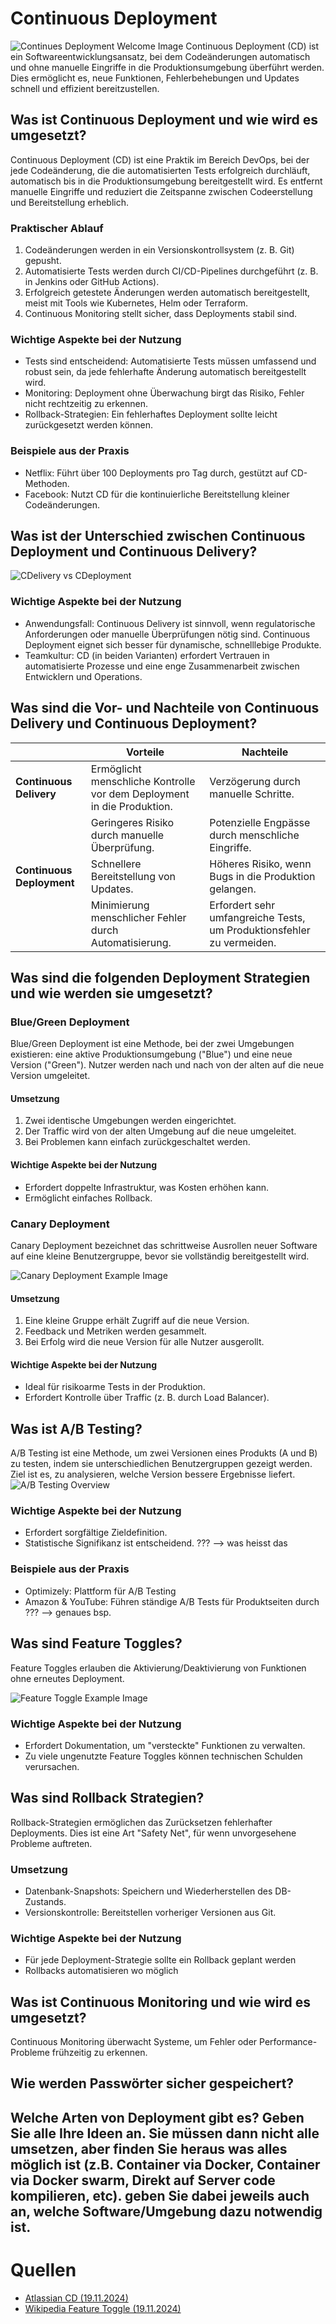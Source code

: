 # Continuous Deployment
![Continues Deployment Welcome Image](img/cd-diagram@2x.png)
Continuous Deployment (CD) ist ein Softwareentwicklungsansatz, bei dem Codeänderungen automatisch und ohne manuelle Eingriffe in die Produktionsumgebung überführt werden. Dies ermöglicht es, neue Funktionen, Fehlerbehebungen und Updates schnell und effizient bereitzustellen.

## Was ist Continuous Deployment und wie wird es umgesetzt?
Continuous Deployment (CD) ist eine Praktik im Bereich DevOps, bei der jede Codeänderung, die die automatisierten Tests erfolgreich durchläuft, automatisch bis in die Produktionsumgebung bereitgestellt wird. Es entfernt manuelle Eingriffe und reduziert die Zeitspanne zwischen Codeerstellung und Bereitstellung erheblich.

### Praktischer Ablauf
1. Codeänderungen werden in ein Versionskontrollsystem (z. B. Git) gepusht.
2. Automatisierte Tests werden durch CI/CD-Pipelines durchgeführt (z. B. in Jenkins oder GitHub Actions).
3. Erfolgreich getestete Änderungen werden automatisch bereitgestellt, meist mit Tools wie Kubernetes, Helm oder Terraform.
4. Continuous Monitoring stellt sicher, dass Deployments stabil sind.

### Wichtige Aspekte bei der Nutzung
- Tests sind entscheidend: Automatisierte Tests müssen umfassend und robust sein, da jede fehlerhafte Änderung automatisch bereitgestellt wird.
- Monitoring: Deployment ohne Überwachung birgt das Risiko, Fehler nicht rechtzeitig zu erkennen.
- Rollback-Strategien: Ein fehlerhaftes Deployment sollte leicht zurückgesetzt werden können.

### Beispiele aus der Praxis
- Netflix: Führt über 100 Deployments pro Tag durch, gestützt auf CD-Methoden.
- Facebook: Nutzt CD für die kontinuierliche Bereitstellung kleiner Codeänderungen.

## Was ist der Unterschied zwischen Continuous Deployment und Continuous Delivery?

![CDelivery vs CDeployment](img/Continuous-Deployment_vs_Continuous-Delivery.drawio.png)

### Wichtige Aspekte bei der Nutzung

- Anwendungsfall: Continuous Delivery ist sinnvoll, wenn regulatorische Anforderungen oder manuelle Überprüfungen nötig sind. Continuous Deployment eignet sich besser für dynamische, schnelllebige Produkte.
- Teamkultur: CD (in beiden Varianten) erfordert Vertrauen in automatisierte Prozesse und eine enge Zusammenarbeit zwischen Entwicklern und Operations.

## Was sind die Vor- und Nachteile von Continuous Delivery und Continuous Deployment?

|                        | Vorteile                                                                            | Nachteile                                                                         |
|------------------------|------------------------------------------------------------------------------------|---------------------------------------------------------------------------------|
| **Continuous Delivery**| Ermöglicht menschliche Kontrolle vor dem Deployment in die Produktion.           | Verzögerung durch manuelle Schritte.                                          |
|                        | Geringeres Risiko durch manuelle Überprüfung.                                    | Potenzielle Engpässe durch menschliche Eingriffe.                             |
| **Continuous Deployment**| Schnellere Bereitstellung von Updates.                                         | Höheres Risiko, wenn Bugs in die Produktion gelangen.                         |
|                        | Minimierung menschlicher Fehler durch Automatisierung.                          | Erfordert sehr umfangreiche Tests, um Produktionsfehler zu vermeiden.        |


## Was sind die folgenden Deployment Strategien und wie werden sie umgesetzt?

### Blue/Green Deployment
Blue/Green Deployment ist eine Methode, bei der zwei Umgebungen existieren: eine aktive Produktionsumgebung ("Blue") und eine neue Version ("Green"). Nutzer werden nach und nach von der alten auf die neue Version umgeleitet.

#### Umsetzung
1. Zwei identische Umgebungen werden eingerichtet.
2. Der Traffic wird von der alten Umgebung auf die neue umgeleitet.
3. Bei Problemen kann einfach zurückgeschaltet werden.

#### Wichtige Aspekte bei der Nutzung
- Erfordert doppelte Infrastruktur, was Kosten erhöhen kann.
- Ermöglicht einfaches Rollback.

### Canary Deployment
Canary Deployment bezeichnet das schrittweise Ausrollen neuer Software auf eine kleine Benutzergruppe, bevor sie vollständig bereitgestellt wird.

![Canary Deployment Example Image](img/canary_deployment.png)

#### Umsetzung
1. Eine kleine Gruppe erhält Zugriff auf die neue Version.
2. Feedback und Metriken werden gesammelt.
3. Bei Erfolg wird die neue Version für alle Nutzer ausgerollt.

#### Wichtige Aspekte bei der Nutzung
- Ideal für risikoarme Tests in der Produktion.
- Erfordert Kontrolle über Traffic (z. B. durch Load Balancer).

## Was ist A/B Testing?
A/B Testing ist eine Methode, um zwei Versionen eines Produkts (A und B) zu testen, indem sie unterschiedlichen Benutzergruppen gezeigt werden. Ziel ist es, zu analysieren, welche Version bessere Ergebnisse liefert.
![A/B Testing Overview](img/ab_testing_intext.png)

### Wichtige Aspekte bei der Nutzung
- Erfordert sorgfältige Zieldefinition.
- Statistische Signifikanz ist entscheidend. ??? --> was heisst das

### Beispiele aus der Praxis
- Optimizely: Plattform für A/B Testing
- Amazon & YouTube: Führen ständige A/B Tests für Produktseiten durch ??? --> genaues bsp.

## Was sind Feature Toggles?
Feature Toggles erlauben die Aktivierung/Deaktivierung von Funktionen ohne erneutes Deployment.

![Feature Toggle Example Image](img/feature-toggle.jpg)

### Wichtige Aspekte bei der Nutzung
- Erfordert Dokumentation, um "versteckte" Funktionen zu verwalten.
- Zu viele ungenutzte Feature Toggles können technischen Schulden verursachen.

## Was sind Rollback Strategien?
Rollback-Strategien ermöglichen das Zurücksetzen fehlerhafter Deployments. Dies ist eine Art "Safety Net", für wenn unvorgesehene Probleme auftreten.

### Umsetzung
- Datenbank-Snapshots: Speichern und Wiederherstellen des DB-Zustands.
- Versionskontrolle: Bereitstellen vorheriger Versionen aus Git.

### Wichtige Aspekte bei der Nutzung
- Für jede Deployment-Strategie sollte ein Rollback geplant werden
- Rollbacks automatisieren wo möglich

## Was ist Continuous Monitoring und wie wird es umgesetzt?
Continuous Monitoring überwacht Systeme, um Fehler oder Performance-Probleme frühzeitig zu erkennen.

## Wie werden Passwörter sicher gespeichert?

## Welche Arten von Deployment gibt es? Geben Sie alle Ihre Ideen an. Sie müssen dann nicht alle umsetzen, aber finden Sie heraus was alles möglich ist (z.B. Container via Docker, Container via Docker swarm, Direkt auf Server code kompilieren, etc). geben Sie dabei jeweils auch an, welche Software/Umgebung dazu notwendig ist.

# Quellen
- [Atlassian CD (19.11.2024)](https://www.atlassian.com/continuous-delivery/software-testing/continuous-deployment)
- [Wikipedia Feature Toggle (19.11.2024)](https://de.wikipedia.org/wiki/Feature_Toggle)
